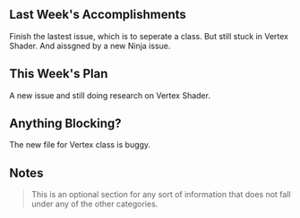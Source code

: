 ## Last Week's Accomplishments

Finish the lastest issue, which is to seperate a class. But still stuck in Vertex Shader. And aissgned by a new Ninja issue. 

## This Week's Plan

A new issue and still doing research on Vertex Shader.

## Anything Blocking?

The new file for Vertex class is buggy.

## Notes

> This is an optional section for any sort of information that does not fall under any of the other categories.